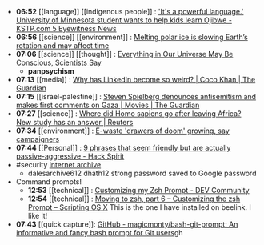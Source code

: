 - **06:52** [[language]] [[indigenous people]] :  ['It's a powerful language.' University of Minnesota student wants to help kids learn Ojibwe - KSTP.com 5 Eyewitness News](https://kstp.com/kstp-news/top-news/its-a-powerful-language-university-of-minnesota-student-wants-to-help-kids-learn-ojibwe/)
- **06:56** [[science]] [[environment]] :  [Melting polar ice is slowing Earth’s rotation and may affect time](https://www.nbcnews.com/science/environment/melting-ice-slowing-earth-rotation-may-affect-time-rcna145009)
- **07:06** [[science]] [[thought]] : [Everything in Our Universe May Be Conscious, Scientists Say](https://www.popularmechanics.com/science/a60229168/panpsychism-everything-has-a-soul/ "Everything in Our Universe May Be Conscious, Scientists Say")
	- **panpsychism**
- **07:13** [[media]] :  [Why has LinkedIn become so weird? | Coco Khan | The Guardian](https://www.theguardian.com/commentisfree/2024/mar/27/why-has-linkedin-become-so-weird)
- **07:15** [[israel-palestine]] :  [Steven Spielberg denounces antisemitism and makes first comments on Gaza | Movies | The Guardian](https://www.theguardian.com/film/2024/mar/26/steven-spielberg-denounces-antisemitism-and-makes-first-comments-on-gaza)
- **07:27** [[science]] :  [Where did Homo sapiens go after leaving Africa? New study has an answer | Reuters](https://www.reuters.com/science/where-did-homo-sapiens-go-after-leaving-africa-new-study-has-an-answer-2024-03-25/)
- **07:34** [[environment]] :  [E-waste 'drawers of doom' growing, say campaigners](https://www.bbc.com/news/science-environment-68673420)
- **07:44** [[Personal]] :  [9 phrases that seem friendly but are actually passive-aggressive - Hack Spirit](https://hackspirit.com/phrases-that-seem-friendly-but-are-actually-passive-aggressive/)
- #security [internet archive](https://archive.org/account/signup)
	- dalesarchive612
	  dhath12
	  strong password saved to Google password
- Command prompts!
	- **12:53** [[technical]] :  [Customizing my Zsh Prompt - DEV Community](https://dev.to/cassidoo/customizing-my-zsh-prompt-3417)
	- **12:54** [[technical]] :  [Moving to zsh, part 6 – Customizing the zsh Prompt – Scripting OS X](https://scriptingosx.com/2019/07/moving-to-zsh-06-customizing-the-zsh-prompt/) This is the one I have installed on beelink. I like it!
- **07:43** [[quick capture]]:  [GitHub - magicmonty/bash-git-prompt: An informative and fancy bash prompt for Git users](https://github.com/magicmonty/bash-git-prompt)gh